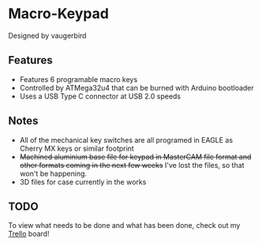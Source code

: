 # Macro-Keypad
Designed by vaugerbird

Features
---------

* Features 6 programable macro keys
* Controlled by ATMega32u4 that can be burned with Arduino bootloader
* Uses a USB Type C connector at USB 2.0 speeds

Notes
------

* All of the mechanical key switches are all programed in EAGLE as Cherry MX keys or similar footprint
* ~~Machined aluminium base file for keypad in MasterCAM file format and other formats coming in the next few weeks~~ I've lost the files, so that won't be happening.
* 3D files for case currently in the works

TODO
------
To view what needs to be done and what has been done, check out my [Trello](https://trello.com/b/sij1VVpk/macro-keypad) board!
